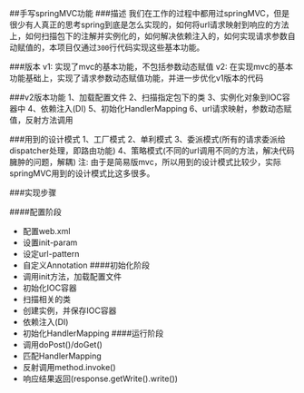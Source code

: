 ##手写springMVC功能
###描述
我们在工作的过程中都用过springMVC，但是很少有人真正的思考spring到底是怎么实现的，如何将url请求映射到响应的方法上，如何扫描包下的注解并实例化的，如何解决依赖注入的，如何实现请求参数自动赋值的，本项目仅通过`300`行代码实现这些基本功能。

###版本
v1: 实现了mvc的基本功能，不包括参数动态赋值
v2: 在实现mvc的基本功能基础上，实现了请求参数动态赋值功能，并进一步优化v1版本的代码

###v2版本功能
1、加载配置文件
2、扫描指定包下的类
3、实例化对象到IOC容器中
4、依赖注入(DI)
5、初始化HandlerMapping
6、url请求映射，参数动态赋值，反射方法调用

###用到的设计模式
1、工厂模式
2、单利模式
3、委派模式(所有的请求委派给dispatcher处理，即路由功能)
4、策略模式(不同的url调用不同的方法，解决代码臃肿的问题，解耦)
注: 由于是简易版mvc，所以用到的设计模式比较少，实际springMVC用到的设计模式比这多很多。

###实现步骤

####配置阶段
* 配置web.xml
* 设置init-param
* 设定url-pattern
* 自定义Annotation
####初始化阶段
* 调用init方法，加载配置文件
* 初始化IOC容器
* 扫描相关的类
* 创建实例，并保存IOC容器
* 依赖注入(DI)
* 初始化HandlerMapping
####运行阶段
* 调用doPost()/doGet()
* 匹配HandlerMapping
* 反射调用method.invoke()
* 响应结果返回(response.getWrite().write())


